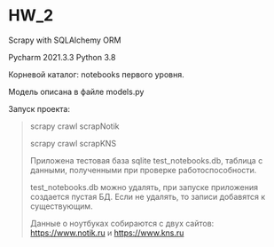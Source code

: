 # HW_2

Scrapy with SQLAlchemy ORM <p>
Pycharm 2021.3.3  Python 3.8<p>
Корневой каталог: notebooks первого уровня.<p>
Модель описана в файле models.py<p>
Запуск проекта:
  >scrapy crawl scrapNotik<p>
  >scrapy crawl scrapKNS<p>
Приложена тестовая база sqlite test_notebooks.db, таблица с данными, полученными при проверке работоспособности.<p>
test_notebooks.db можно удалять, при запуске приложения создается пустая БД. Если не удалять, то записи добавятся к существующим.<p>
Данные о ноутбуках собираются с двух сайтов: https://www.notik.ru и https://www.kns.ru<p>
